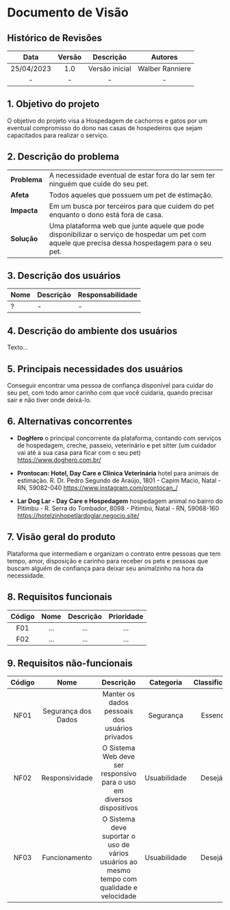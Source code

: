 # Documento de Visão

## Histórico de Revisões

| Data                |  Versão             |          Descrição  |  Autores            |
| :-----------------: | :-----------------: | :-----------------: | :-----------------: |
| 25/04/2023 | 1.0 | Versão inicial |  Walber Ranniere |
| - | - | - |  - |


## 1. Objetivo do projeto

O objetivo do projeto visa a Hospedagem de cachorros e gatos por um eventual compromisso do dono nas casas de hospedeiros que sejam capacitados para realizar o serviço.

## 2. Descrição do problema

|     |      |
| --- | --- |
| **Problema**            | A necessidade eventual de estar fora do lar sem ter ninguém que cuide do seu pet. |
| **Afeta**               | Todos aqueles que possuem um pet de estimação. |  
| **Impacta**             | Em um busca por terceiros para que cuidem do pet enquanto o dono está fora de casa. |
| **Solução**             | Uma plataforma web que junte aquele que pode disponibilizar o serviço de hospedar um pet com aquele que precisa dessa hospedagem para o seu pet. | 

## 3. Descrição dos usuários 

| Nome                |  Descrição          |   Responsabilidade  |
| -----------------   | -----------------   | -----------------   |
| ? | - | - |

## 4. Descrição do ambiente dos usuários

Texto...

## 5. Principais necessidades dos usuários

Conseguir encontrar uma pessoa de confiança disponível para cuidar do seu pet, com todo amor carinho com que você cuidaria, quando precisar sair e não tiver onde deixá-lo. 

## 6. Alternativas concorrentes

* **DogHero** o principal concorrente da plataforma, contando com serviços de hospedagem, creche, passeio, veterinário e pet sitter (um cuidador vai até a sua casa para ficar com o seu pet) https://www.doghero.com.br/

* **Prontocan: Hotel, Day Care e Clínica Veterinária** hotel para animais de estimação. R. Dr. Pedro Segundo de Araújo, 1801 - Capim Macio, Natal - RN, 59082-040 https://www.instagram.com/prontocan_/ 

* **Lar Dog Lar - Day Care e Hospedagem** hospedagem animal no bairro do Pitimbu - R. Serra do Tombador, 8098 - Pitimbú, Natal - RN, 59068-160 https://hotelzinhopetlardoglar.negocio.site/


## 7. Visão geral do produto

Plataforma que intermediam e organizam o contrato entre pessoas que tem tempo, amor, disposição e carinho para receber os pets e pessoas que buscam alguém de confiança para deixar seu animalzinho na hora da necessidade.

## 8. Requisitos funcionais

| Código              |  Nome               |          Descrição  |  Prioridade         |
| :-----------------: | :-----------------: | :-----------------: | :-----------------: |
| F01 | ... | ... | ... |
| F02 | ... | ... | ... |

## 9. Requisitos não-funcionais

| Código              |  Nome               |          Descrição  |  Categoria          |  Classificação      |
| :-----------------: | :-----------------: | :-----------------: | :-----------------: | :-----------------: |
| NF01 | Segurança dos Dados | Manter os dados pessoais dos usuários privados | Segurança | Essencial |
| NF02 | Responsividade | O Sistema Web deve ser responsivo para o uso em diversos dispositivos | Usuabilidade | Desejável |
| NF03 | Funcionamento | O Sistema deve suportar o uso de vários usuários ao mesmo tempo com qualidade e velocidade | Usuabilidade | Desejável |